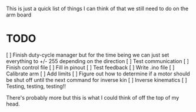 This is just a quick list of things I can think of that we still need to do on the arm board


TODO
====
[ ] Finish duty-cycle manager but for the time being we can just set everything to +/- 255 depending on the direction
[ ] Test communication
[ ] Finish control file
[ ] Fill in pinout
[ ] Test feedback
[ ] Write .ino file
[ ] Calibrate arm
[ ] Add limits
[ ] Figure out how to determine if a motor should be shut off until the next command for inverse kin
[ ] Inverse kinematics
[ ] Testing, testing, testing!!

There's probably more but this is what I could think of off the top of my head.
